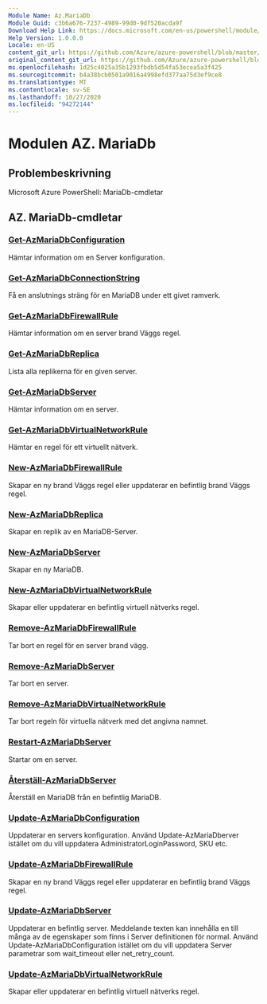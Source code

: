 ```yaml
---
Module Name: Az.MariaDb
Module Guid: c3b6a676-7237-4989-99d0-9df520acda9f
Download Help Link: https://docs.microsoft.com/en-us/powershell/module/az.mariadb
Help Version: 1.0.0.0
Locale: en-US
content_git_url: https://github.com/Azure/azure-powershell/blob/master/src/MariaDb/help/Az.MariaDb.md
original_content_git_url: https://github.com/Azure/azure-powershell/blob/master/src/MariaDb/help/Az.MariaDb.md
ms.openlocfilehash: 1d25c4025a35b1293fbdb5d54fa53ecea5a3f425
ms.sourcegitcommit: b4a38bcb0501a9016a4998efd377aa75d3ef9ce8
ms.translationtype: MT
ms.contentlocale: sv-SE
ms.lasthandoff: 10/27/2020
ms.locfileid: "94272144"
---
```

# Modulen AZ. MariaDb
## Problembeskrivning
Microsoft Azure PowerShell: MariaDb-cmdletar

## AZ. MariaDb-cmdletar
### [Get-AzMariaDbConfiguration](Get-AzMariaDbConfiguration.md)
Hämtar information om en Server konfiguration.

### [Get-AzMariaDbConnectionString](Get-AzMariaDbConnectionString.md)
Få en anslutnings sträng för en MariaDB under ett givet ramverk.

### [Get-AzMariaDbFirewallRule](Get-AzMariaDbFirewallRule.md)
Hämtar information om en server brand Väggs regel.

### [Get-AzMariaDbReplica](Get-AzMariaDbReplica.md)
Lista alla replikerna för en given server.

### [Get-AzMariaDbServer](Get-AzMariaDbServer.md)
Hämtar information om en server.

### [Get-AzMariaDbVirtualNetworkRule](Get-AzMariaDbVirtualNetworkRule.md)
Hämtar en regel för ett virtuellt nätverk.

### [New-AzMariaDbFirewallRule](New-AzMariaDbFirewallRule.md)
Skapar en ny brand Väggs regel eller uppdaterar en befintlig brand Väggs regel.

### [New-AzMariaDbReplica](New-AzMariaDbReplica.md)
Skapar en replik av en MariaDB-Server.

### [New-AzMariaDbServer](New-AzMariaDbServer.md)
Skapar en ny MariaDB.

### [New-AzMariaDbVirtualNetworkRule](New-AzMariaDbVirtualNetworkRule.md)
Skapar eller uppdaterar en befintlig virtuell nätverks regel.

### [Remove-AzMariaDbFirewallRule](Remove-AzMariaDbFirewallRule.md)
Tar bort en regel för en server brand vägg.

### [Remove-AzMariaDbServer](Remove-AzMariaDbServer.md)
Tar bort en server.

### [Remove-AzMariaDbVirtualNetworkRule](Remove-AzMariaDbVirtualNetworkRule.md)
Tar bort regeln för virtuella nätverk med det angivna namnet.

### [Restart-AzMariaDbServer](Restart-AzMariaDbServer.md)
Startar om en server.

### [Återställ-AzMariaDbServer](Restore-AzMariaDbServer.md)
Återställ en MariaDB från en befintlig MariaDB.

### [Update-AzMariaDbConfiguration](Update-AzMariaDbConfiguration.md)
Uppdaterar en servers konfiguration.
Använd Update-AzMariaDberver istället om du vill uppdatera AdministratorLoginPassword, SKU etc.

### [Update-AzMariaDbFirewallRule](Update-AzMariaDbFirewallRule.md)
Skapar en ny brand Väggs regel eller uppdaterar en befintlig brand Väggs regel.

### [Update-AzMariaDbServer](Update-AzMariaDbServer.md)
Uppdaterar en befintlig server.
Meddelande texten kan innehålla en till många av de egenskaper som finns i Server definitionen för normal.
Använd Update-AzMariaDbConfiguration istället om du vill uppdatera Server parametrar som wait_timeout eller net_retry_count.

### [Update-AzMariaDbVirtualNetworkRule](Update-AzMariaDbVirtualNetworkRule.md)
Skapar eller uppdaterar en befintlig virtuell nätverks regel.


